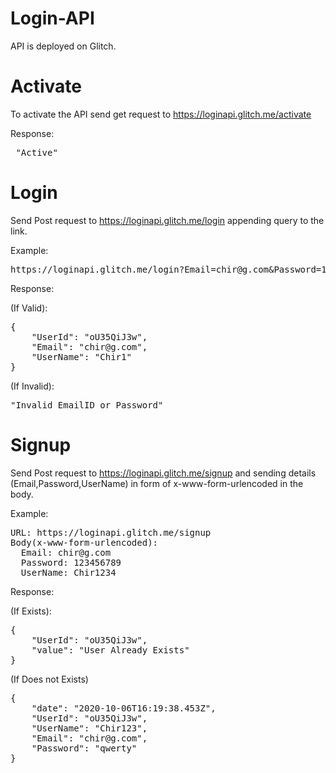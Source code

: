 # Login-API

API is deployed on Glitch.

# Activate
To activate the API send get request to https://loginapi.glitch.me/activate

Response:<pre>
"Active"</pre>

# Login
Send Post request to https://loginapi.glitch.me/login appending query to the link.

Example:
<pre>
https://loginapi.glitch.me/login?Email=chir@g.com&Password=123456789
</pre>
Response:

(If Valid):
<pre>
{
    "UserId": "oU35QiJ3w",
    "Email": "chir@g.com",
    "UserName": "Chir1"
}
</pre>
(If Invalid):
<pre>
"Invalid EmailID or Password"
</pre>
# Signup

Send Post request to https://loginapi.glitch.me/signup and sending details (Email,Password,UserName) in form of x-www-form-urlencoded in the body.

Example:
<pre>
URL: https://loginapi.glitch.me/signup
Body(x-www-form-urlencoded):
  Email: chir@g.com
  Password: 123456789
  UserName: Chir1234
</pre>


Response:

(If Exists):
<pre>
{
    "UserId": "oU35QiJ3w",
    "value": "User Already Exists"
}
</pre>
(If Does not Exists)
<pre>
{
    "date": "2020-10-06T16:19:38.453Z",
    "UserId": "oU35QiJ3w",
    "UserName": "Chir123",
    "Email": "chir@g.com",
    "Password": "qwerty"
}
</pre>
